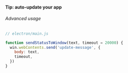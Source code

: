 #### Tip: auto-update your app

###### Advanced usage

```js
// electron/main.js

function sendStatusToWindow(text, timeout = 20000) {
  win.webContents.send('update-message', {
    body: text,
    timeout,
  })
}
```

